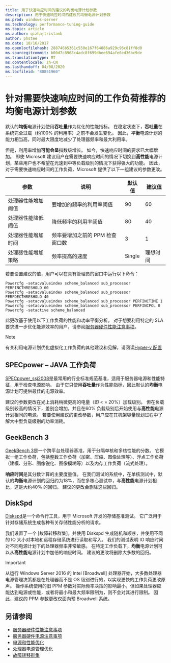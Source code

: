 ```yaml
---
title: 用于快速响应时间的建议的均衡电源计划参数
description: 用于快速响应时间的建议的均衡电源计划参数
ms.prod: windows-server
ms.technology: performance-tuning-guide
ms.topic: article
ms.author: qizha;tristanb
author: phstee
ms.date: 10/16/2017
ms.openlocfilehash: 288746b5361c550e167f64886a929c96c81ff8d0
ms.sourcegitcommit: b00d7c8968c4adc8f699dbee694afe6ed36bc9de
ms.translationtype: MT
ms.contentlocale: zh-CN
ms.lasthandoff: 04/08/2020
ms.locfileid: "80851960"
---
```

# <a name="recommended-balanced-power-plan-parameters-for-workloads-requiring-quick-response-times"></a>针对需要快速响应时间的工作负荷推荐的均衡电源计划参数

默认的**均衡**电源计划使用**吞吐量**作为优化的性能指标。 在稳定状态下，**吞吐量**在系统完全过载（约100% 的利用率）之前不会发生变化。  因此，**平衡**电源计划的能力相当高，同时最大限度地减少了处理器频率和最大利用率。

但是，利用率增加**可能会呈**指数级增长。 如今，快速响应时间的要求已大幅增加。 即使 Microsoft 建议用户在需要快速响应时间的情况下切换到**高性能**电源计划，某些用户也不希望在光速到中等负载级别的情况下获得强大的功能。 因此，对于需要快速响应时间的工作负荷，Microsoft 提供了以下一组建议的参数更改。


| 参数 | 说明 | 默认值 | 建议值 |
|------------------------|--------------------------------------------------------------------------------------------------------------------------------------------------------|----------------------------------------------------------------------------------|-----------------------------------------------------------------------------------------------------------------------------------------------------------|
| 处理器性能增加阈值 | 要增加的频率的利用率阈值 | 90 | 60 |
| 处理器性能降低阈值 | 降低频率的利用率阈值 | 80 | 40 |
| 处理器性能增加时间 | 频率要增加之前的 PPM 检查窗口数 | 3 | 1 |
| 处理器性能增加策略 | 频率提高的速度 | Single | 理想时间 |

若要设置建议的值，用户可以在具有管理员的窗口中运行以下命令：

``` syntax
Powercfg -setacvalueindex scheme_balanced sub_processor PERFINCTHRESHOLD 60
Powercfg -setacvalueindex scheme_balanced sub_processor PERFDECTHRESHOLD 40
Powercfg -setacvalueindex scheme_balanced sub_processor PERFINCTIME 1
Powercfg -setacvalueindex scheme_balanced sub_processor PERFINCPOL 0
Powercfg -setactive scheme_balanced
```

此更改基于使用以下工作负荷的性能和功率平衡分析。 对于想要利用特定的 SLA 要求进一步优化能源效率的用户，请参阅[服务器硬件性能注意事项](../power.md)。

>[!Note]
> 有关利用电源计划优化虚拟化工作负荷的其他建议和见解，请阅读[Hyper-v 配置](../../role/hyper-v-server/configuration.md)

## <a name="specpower--java-workload"></a>SPECpower – JAVA 工作负荷

[SPECpower\_ssj2008](http://spec.org/power_ssj2008/)是最常用的行业标准规范基准，适用于服务器电源和性能特征，用于检查电源影响。 由于它只使用**吞吐量**作为性能指标，因此默认的**均衡**电源计划可提供最佳的电源效率。

建议的参数更改在光上消耗稍微更高的电量（即 < = 20%）加载级别。 但在负载级别较高的情况下，差别会增加，并且在60% 负载级别后开始使用与**高性能**电源计划相同的电源。 若要使用建议的更改参数，用户应在其机架容量规划过程中了解大中型负载级别的功率消耗。

## <a name="geekbench-3"></a>GeekBench 3

[GeekBench 3](http://www.geekbench.com/geekbench3/)是一个跨平台处理器基准，用于分隔单核和多核性能的分数。 它模拟一组工作负荷，包括整数工作负荷（加密、压缩、图像处理等）、浮点工作负荷（建模、分形、图像锐化、图像模糊等）以及内存工作负荷（流式处理）。

**响应时间**是其分数计算的主要度量值。 在我们测试的系统中，在单核测试中，默认的**均衡**电源计划的回归约为18%，而在多核心测试中，与**高性能**电源计划相比，这是大约40% 的回归。 建议的更改会删除这些回归。

## <a name="diskspd"></a>DiskSpd

[Diskspd](https://en.wikipedia.org/wiki/Diskspd)是一个命令行工具，用于 Microsoft 开发的存储基准测试。 它广泛用于针对存储系统生成各种有关存储性能分析的请求。

我们设置了一个 [故障转移群集]，并使用 Diskspd 生成随机和顺序，并使用不同的 IO 大小对本地和远程存储系统进行读取和写入。 我们的测试表明 IO 响应时间对不同电源计划下的处理器频率非常敏感。 在特定工作负载下，**均衡**电源计划可以从**高性能**电源计划中加倍的响应时间。 建议的更改将删除大多数的回归。

>[!Important]
>从运行 Windows Server 2016 的 Intel [Broadwell] 处理器开始，大多数处理器电源管理决策都是在处理器而不是 OS 级别进行的，以实现更快的工作负荷更改原声。 操作系统使用的旧 PPM 参数对实际频率决策的影响最小，但如果处理器应能达到电源或性能，或者将最小和最大频率限制为，则不会对其进行限制。 因此，建议的 PPM 参数更改仅面向预 Broadwell 系统。

## <a name="see-also"></a>另请参阅
- [服务器硬件性能注意事项](../index.md)
- [服务器硬件电源注意事项](../power.md)
- [电源和性能优化](power-performance-tuning.md)
- [处理器电源管理优化](processor-power-management-tuning.md)
- [故障转移群集](https://technet.microsoft.com/library/cc725923.aspx)
